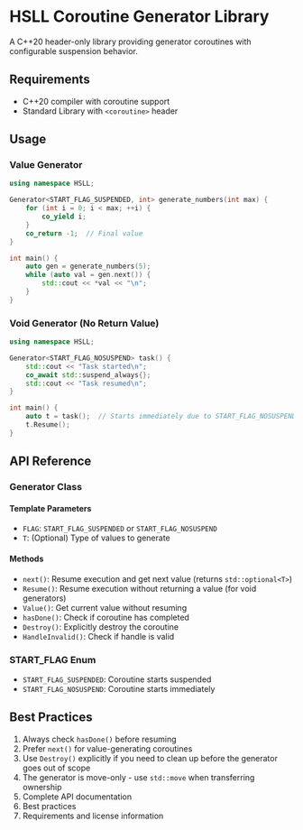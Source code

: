 # HSLL Coroutine Generator Library

A C++20 header-only library providing generator coroutines with configurable suspension behavior.

## Requirements

- C++20 compiler with coroutine support
- Standard Library with `<coroutine>` header

## Usage

### Value Generator
```cpp
using namespace HSLL;

Generator<START_FLAG_SUSPENDED, int> generate_numbers(int max) {
    for (int i = 0; i < max; ++i) {
        co_yield i;
    }
    co_return -1;  // Final value
}

int main() {
    auto gen = generate_numbers(5);
    while (auto val = gen.next()) {
        std::cout << *val << "\n";
    }
}
```

### Void Generator (No Return Value)

```cpp
using namespace HSLL;

Generator<START_FLAG_NOSUSPEND> task() {
    std::cout << "Task started\n";
    co_await std::suspend_always{};
    std::cout << "Task resumed\n";
}

int main() {
    auto t = task();  // Starts immediately due to START_FLAG_NOSUSPEND
    t.Resume();
}
```

## API Reference

### Generator Class

#### Template Parameters
- `FLAG`: `START_FLAG_SUSPENDED` or `START_FLAG_NOSUSPEND`
- `T`: (Optional) Type of values to generate

#### Methods
- `next()`: Resume execution and get next value (returns `std::optional<T>`)
- `Resume()`: Resume execution without returning a value (for void generators)
- `Value()`: Get current value without resuming
- `hasDone()`: Check if coroutine has completed
- `Destroy()`: Explicitly destroy the coroutine
- `HandleInvalid()`: Check if handle is valid

### START_FLAG Enum
- `START_FLAG_SUSPENDED`: Coroutine starts suspended
- `START_FLAG_NOSUSPEND`: Coroutine starts immediately

## Best Practices

1. Always check `hasDone()` before resuming
2. Prefer `next()` for value-generating coroutines
3. Use `Destroy()` explicitly if you need to clean up before the generator goes out of scope
4. The generator is move-only - use `std::move` when transferring ownership
3. Complete API documentation
4. Best practices
5. Requirements and license information
